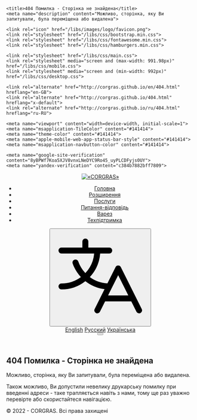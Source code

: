 <!DOCTYPE html>
<html lang="uk" prefix="og: http://ogp.me/ns#">
<head>
	<meta charset="utf-8">
	<!--<base href="http://corgras.github.io/">-->

	<title>404 Помилка - Сторінка не знайдена</title>
	<meta name="description" content="Можливо, сторінка, яку Ви запитували, була переміщена або видалена">

	<link rel="icon" href="/libs/images/logo/favicon.png">
	<link rel="stylesheet" href="/libs/css/bootstrap.min.css">
	<link rel="stylesheet" href="/libs/css/fontawesome.min.css">
	<link rel="stylesheet" href="/libs/css/hamburgers.min.css">
	
	<link rel="stylesheet" href="/libs/css/main.css">
	<link rel="stylesheet" media="screen and (max-width: 991.98px)" href="/libs/css/mobile.css">
	<link rel="stylesheet" media="screen and (min-width: 992px)" href="/libs/css/desktop.css">

	<link rel="alternate" href="http://corgras.github.io/en/404.html" hreflang="en-GB">
	<link rel="alternate" href="http://corgras.github.io/404.html" hreflang="x-default">
	<link rel="alternate" href="http://corgras.github.io/ru/404.html" hreflang="ru-RU">

	<meta name="viewport" content="width=device-width, initial-scale=1">
	<meta name="msapplication-TileColor" content="#141414">
	<meta name="theme-color" content="#141414">
	<meta name="apple-mobile-web-app-status-bar-style" content="#141414">
	<meta name="msapplication-navbutton-color" content="#141414">

	<meta name="google-site-verification" content="8yBPWf7Koa5XJV8vnxLNeDYC9Ro45_uyPLCDFyjs0UY">
	<meta name="yandex-verification" content="c384b7882bff7809">
</head>
<body>
<header class="header">
	<a class="col-2 header__logo" href="/">
		<img src="/libs/images/logo/logo_text.svg" class="logotip" alt="«CORGRAS»">
	</a>
	<nav class="col header__navigation">
		<ul class="navigation__list">
			<li>
				<a href="/" class="link" data-title="Головна">
					<i class="fal fa-home-lg"></i><span>Головна</span>
				</a>
			</li>
			<li>
				<a href="/extensions.html" class="link" data-title="Розширення">
					<i class="fal fa-archive"></i><span>Розширення</span>
				</a>
			</li>
			<li>
				<a href="/services.html" class="link" data-title="Послуги">
					<i class="fal fa-clipboard-list"></i><span>Послуги</span>
				</a>
			</li>
			<li>
				<a href="/faq.html" class="link" data-title="Питання-відповідь">
					<i class="fal fa-comment-alt-lines"></i><span>Питання-відповідь</span>
				</a>
			</li>
			<li>
				<a href="/warez.html" class="link" data-title="Варез">
					<i class="fal fa-shield-check"></i><span>Варез</span>
				</a>
			</li>
			<li>
				<a href="/support.html" class="link" data-title="Техпідтримка">
					<i class="fal fa-life-ring"></i><span>Техпідтримка</span>
				</a>
			</li>
		</ul>
	</nav>
	<div class="col-2 header__navigation-icon">
		<div class="navigation-icon__lang dropdown-right">
			<button type="button" class="btn dropdown-toggle" data-bs-toggle="dropdown" aria-expanded="false">
				<svg width="256px" height="256px" viewBox="0 0 256 256" id="Flat" xmlns="http://www.w3.org/2000/svg">
					<path d="M239.13184,212.42188l-56-112a8.0001,8.0001,0,0,0-14.31055,0L147.12378,143.817a88.01219,88.01219,0,0,1-47.15234-16.89991A103.63932,103.63932,0,0,0,127.67187,64h24.30469a8,8,0,0,0,0-16h-56V32a8,8,0,0,0-16,0V48h-56a8,8,0,0,0,0,16h87.63257a87.71326,87.71326,0,0,1-23.64038,52.34106A87.6285,87.6285,0,0,1,68.98682,85.332a7.99985,7.99985,0,1,0-15.083,5.33789A103.55961,103.55961,0,0,0,75.9856,126.93945,87.52745,87.52745,0,0,1,23.97656,144a8,8,0,0,0,0,16,103.48476,103.48476,0,0,0,64.01331-22.09045A104.14165,104.14165,0,0,0,139.43115,159.202l-26.60986,53.21985a8.00006,8.00006,0,0,0,14.31055,7.15625L140.9209,192h70.11133l13.78906,27.57813a8.00006,8.00006,0,0,0,14.31055-7.15625ZM148.9209,176l27.05566-54.11133L203.03223,176Z"/>
				</svg>
			</button>
			<div class="dropdown-menu min-w-0" aria-labelledby="dropdownMenuLang">
				<a class="dropdown-item link" href="/en/404.html" hreflang="en" data-title="English"><span>English</span></a>
				<a class="dropdown-item link" href="/ru/404.html" hreflang="ru" data-title="Русский"><span>Русский</span></a>
				<a class="dropdown-item link active" href="#" hreflang="uk" data-title="Українська"><span>Українська</span></a>
			</div>
		</div>
		<button class="hamburger hamburger--spin-r nav-hamburger__btn" type="button">
			<span class="hamburger-box"><span class="hamburger-inner"></span></span>
		</button>
	</div>
</header>
<section class="section error-section section__white" id="error-section">
	<div class="container section__container85">
		<div class="heading-content">
			<h1 class="header-section__h1"><i class="fal fa-exclamation-triangle i50"></i>404 Помилка - Сторінка не знайдена</h1>
			<div class="header-section__text">
				<p>Можливо, сторінка, яку Ви запитували, була переміщена або видалена.</p>
				<p>Також можливо, Ви допустили невелику друкарську помилку при введенні адреси - таке трапляється навіть з нами, тому ще раз уважно перевірте або скористайтеся навігацією.</p>
			</div>
		</div>
	</div>
</section>
<footer class="footer">
	<div class="container">
		<div class="row">
			<div class="col footer__copyrights"><span>© 2022 - <script>new Date().getFullYear()>2022&&document.write(new Date().getFullYear());</script> CORGRAS. Всі права захищені</span></div>
		</div>
	</div>
</footer>

<a id="scrollTop" class="btn btn-scrollTop"><i class="fas fa-chevron-up"></i></a>

<a target="_blank" class="stop-war" href="https://bank.gov.ua/en/news/all/natsionalniy-bank-vidkriv-spetsrahunok-dlya-zboru-koshtiv-na-potrebi-armiyi"></a>

<!-- SCRIPT -->
<script src="/libs/js/bootstrap.bundle.min.js"></script>
<script src="/libs/js/jquery.min.js"></script>
<script src="/libs/js/common.js"></script>
<!-- END SCRIPT -->

<!-- ANALYTICS -->
<script async src="https://www.googletagmanager.com/gtag/js?id=G-3LWW5QT15W"></script>
<script>
	window.dataLayer = window.dataLayer || [];
	function gtag(){dataLayer.push(arguments);}
	gtag('js', new Date());	
	gtag('config', 'G-3LWW5QT15W');
</script>
</body>
</html>